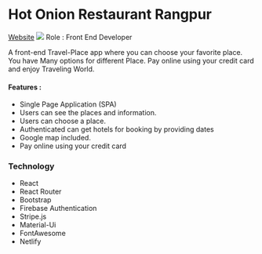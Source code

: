 # Hot Onion Restaurant Rangpur

[Website](https://github.com/touhiduzzaman-tuhin/travel-guru-rangpur)
<img src="https://i.ibb.co/p42nc7B/travel-guru-rangpur-web-app.png">
Role : Front End Developer


A front-end Travel-Place app where you can choose your favorite place. You have Many options for different Place. Pay online using your credit card and enjoy Traveling World.

#### Features :
- Single Page Application (SPA)
- Users can see the places and information.
- Users can choose a place.
- Authenticated can get hotels for booking by providing dates
- Google map included.
- Pay online using your credit card

### Technology
- React
- React Router
- Bootstrap
- Firebase Authentication
- Stripe.js
- Material-Ui
- FontAwesome
- Netlify
